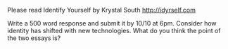 Please read Identify Yourself by Krystal South http://idyrself.com

Write a 500 word response and submit it by 10/10 at 6pm. Consider how identity has shifted with new technologies. What do you think the point of the two essays is?
